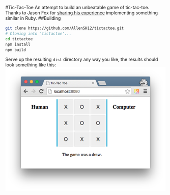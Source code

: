 #Tic-Tac-Toe
An attempt to build an unbeatable game of tic-tac-toe. Thanks to Jason Fox for [sharing his experience](http://neverstopbuilding.com/minimax) implementing something similar in Ruby.
##Building
```sh
git clone https://github.com/AllenSH12/tictactoe.git
# Cloning into 'tictactoe'...
cd tictactoe
npm install
npm build
```
Serve up the resulting `dist` directory any way you like, the results should look something like this:
![Tic-tac-toe screenshot](media/game.png)
